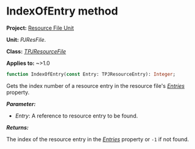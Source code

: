 # IndexOfEntry method

**Project:** [Resource File Unit](../API.md)

**Unit:** _PJResFile_.

**Class:** _[TPJResourceFile](./TPJResourceFile.md)_

**Applies to:** ~>1.0

```pascal
function IndexOfEntry(const Entry: TPJResourceEntry): Integer;
```

Gets the index number of a resource entry in the resource file's _[Entries](./TPJResourceFile-Entries.md)_ property.

**_Parameter:_**

  * _Entry_: A reference to resource entry to be found.

**_Returns:_**

The index of the resource entry in the _[Entries](./TPJResourceFile-Entries.md)_ property or `-1` if not found.